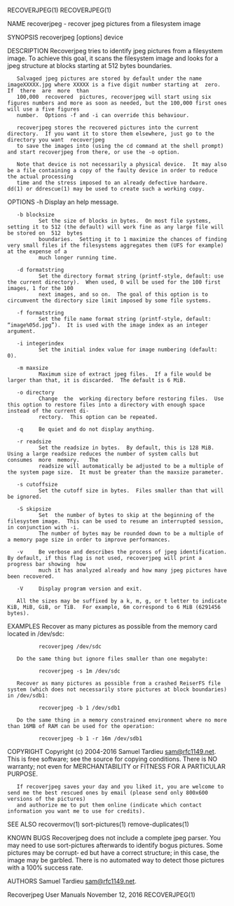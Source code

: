 RECOVERJPEG(1)                                                                                                                                        RECOVERJPEG(1)

NAME
       recoverjpeg - recover jpeg pictures from a filesystem image

SYNOPSIS
       recoverjpeg [options] device

DESCRIPTION
       Recoverjpeg  tries  to identify jpeg pictures from a filesystem image.  To achieve this goal, it scans the filesystem image and looks for a jpeg structure at
       blocks starting at 512 bytes boundaries.

       Salvaged jpeg pictures are stored by default under the name imageXXXXX.jpg where XXXXX is a five digit number starting at  zero.   If  there  are  more  than
       100,000  recovered  pictures, recoverjpeg will start using six figures numbers and more as soon as needed, but the 100,000 first ones will use a five figures
       number.  Options -f and -i can override this behaviour.

       recoverjpeg stores the recovered pictures into the current directory.  If you want it to store them elsewhere, just go to the directory you want  recoverjpeg
       to save the images into (using the cd command at the shell prompt) and start recoverjpeg from there, or use the -o option.

       Note that device is not necessarily a physical device.  It may also be a file containing a copy of the faulty device in order to reduce the actual processing
       time and the stress imposed to an already defective hardware.  dd(1) or ddrescue(1) may be used to create such a working copy.

OPTIONS
       -h     Display an help message.

       -b blocksize
              Set the size of blocks in bytes.  On most file systems, setting it to 512 (the default) will work fine as any large file will be stored on  512  bytes
              boundaries.  Setting it to 1 maximize the chances of finding very small files if the filesystems aggregates them (UFS for example) at the expense of a
              much longer running time.

       -d formatstring
              Set the directory format string (printf-style, default: use the current directory).  When used, 0 will be used for the 100 first images, 1 for the 100
              next images, and so on.  The goal of this option is to circumvent the directory size limit imposed by some file systems.

       -f formatstring
              Set the file name format string (printf-style, default: “image%05d.jpg”).  It is used with the image index as an integer argument.

       -i integerindex
              Set the initial index value for image numbering (default: 0).

       -m maxsize
              Maximum size of extract jpeg files.  If a file would be larger than that, it is discarded.  The default is 6 MiB.

       -o directory
              Change  the  working directory before restoring files.  Use this option to restore files into a directory with enough space instead of the current di‐
              rectory.  This option can be repeated.

       -q     Be quiet and do not display anything.

       -r readsize
              Set the readsize in bytes.  By default, this is 128 MiB.  Using a large readsize reduces the number of system calls but  consumes  more  memory.   The
              readsize will automatically be adjusted to be a multiple of the system page size.  It must be greater than the maxsize parameter.

       -s cutoffsize
              Set the cutoff size in bytes.  Files smaller than that will be ignored.

       -S skipsize
              Set  the number of bytes to skip at the beginning of the filesystem image.  This can be used to resume an interrupted session, in conjunction with -i.
              The number of bytes may be rounded down to be a multiple of a memory page size in order to improve performances.

       -v     Be verbose and describes the process of jpeg identification.  By default, if this flag is not used, recoverjpeg will print a progress bar showing  how
              much it has analyzed already and how many jpeg pictures have been recovered.

       -V     Display program version and exit.

       All the sizes may be suffixed by a k, m, g, or t letter to indicate KiB, MiB, GiB, or TiB.  For example, 6m correspond to 6 MiB (6291456 bytes).

EXAMPLES
       Recover as many pictures as possible from the memory card located in /dev/sdc:

              recoverjpeg /dev/sdc

       Do the same thing but ignore files smaller than one megabyte:

              recoverjpeg -s 1m /dev/sdc

       Recover as many pictures as possible from a crashed ReiserFS file system (which does not necessarily store pictures at block boundaries) in /dev/sdb1:

              recoverjpeg -b 1 /dev/sdb1

       Do the same thing in a memory constrained environment where no more than 16MB of RAM can be used for the operation:

              recoverjpeg -b 1 -r 16m /dev/sdb1

COPYRIGHT
       Copyright  (c) 2004-2016 Samuel Tardieu <sam@rfc1149.net>.  This is free software; see the source for copying conditions.  There is NO warranty; not even for
       MERCHANTABILITY or FITNESS FOR A PARTICULAR PURPOSE.

       If recoverjpeg saves your day and you liked it, you are welcome to send me the best rescued ones by email (please send only 800x600 versions of the pictures)
       and authorize me to put them online (indicate which contact information you want me to use for credits).

SEE ALSO
       recovermov(1) sort-pictures(1) remove-duplicates(1)

KNOWN BUGS
       Recoverjpeg does not include a complete jpeg parser.  You may need to use sort-pictures afterwards to identify bogus pictures.  Some pictures may be corrupt‐
       ed but have a correct structure; in this case, the image may be garbled.  There is no automated way to detect those pictures with a 100% success rate.

AUTHORS
       Samuel Tardieu <sam@rfc1149.net>.

Recoverjpeg User Manuals                                                  November 12, 2016                                                           RECOVERJPEG(1)
